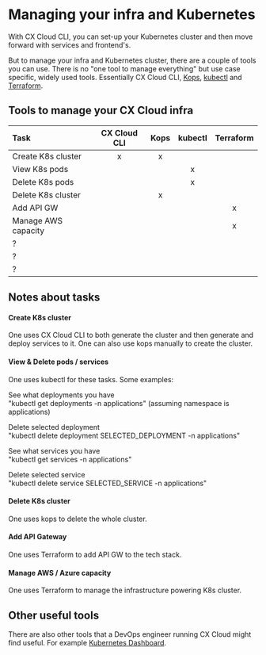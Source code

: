 # Managing your infra and Kubernetes

With CX Cloud CLI, you can set-up your Kubernetes cluster and then move forward with services and frontend's.

But to manage your infra and Kubernetes cluster, there are a couple of tools you can use. There is no "one tool to manage everything" but use case specific, widely used tools. Essentially CX Cloud CLI, [Kops](https://github.com/kubernetes/kops), [kubectl](https://kubernetes.io/docs/reference/kubectl/overview/) and [Terraform](https://www.terraform.io/%20). 

## Tools to manage your CX Cloud infra

| Task | CX Cloud CLI | Kops | kubectl | Terraform |
| :--- | :---: | :---: | :---: | :---: |
| Create K8s cluster | x | x |  |  |
| View K8s pods |  |  | x |  |
| Delete K8s pods |  |  | x |  |
| Delete K8s cluster |  | x |  |  |
| Add API GW |  |  |  | x |
| Manage AWS capacity |  |  |  | x |
| ? |  |  |  |  |
| ? |  |  |  |  |
| ? |  |  |  |  |

## Notes about tasks

#### Create K8s cluster

One uses CX Cloud CLI to both generate the cluster and then generate and deploy services to it. One can also use kops manually to create the cluster. 



#### View & Delete pods / services

One uses kubectl for these tasks. Some examples: 

See what deployments you have  
"kubectl get deployments -n applications" \(assuming namespace is applications\)  
  
Delete selected deployment  
"kubectl delete deployment SELECTED\_DEPLOYMENT -n applications"  
  
See what services you have  
"kubectl get services -n applications"  
  
Delete selected service  
"kubectl delete service SELECTED\_SERVICE -n applications"



#### Delete K8s cluster

One uses kops to delete the whole cluster. 



#### Add API Gateway

One uses Terraform to add API GW to the tech stack.  



#### Manage AWS / Azure capacity 

One uses Terraform to manage the infrastructure powering K8s cluster. 



## Other useful tools 

There are also other tools that a DevOps engineer running CX Cloud might find useful. For example [Kubernetes Dashboard](https://kubernetes.io/docs/tasks/access-application-cluster/web-ui-dashboard/).


